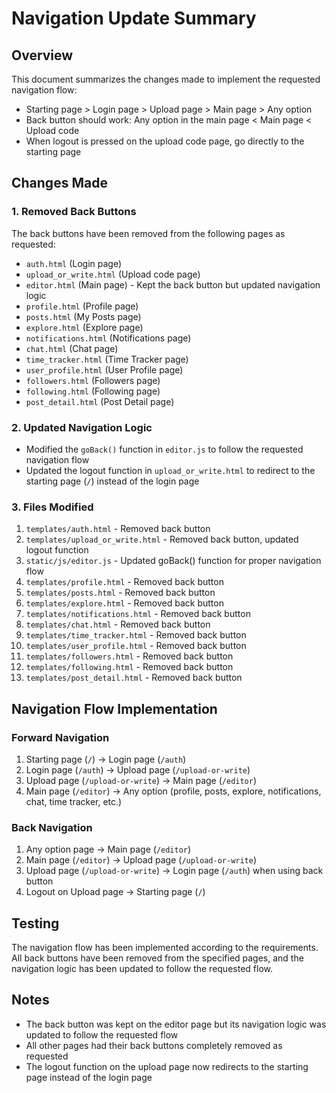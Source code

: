 # Navigation Update Summary

## Overview
This document summarizes the changes made to implement the requested navigation flow:
- Starting page > Login page > Upload page > Main page > Any option
- Back button should work: Any option in the main page < Main page < Upload code
- When logout is pressed on the upload code page, go directly to the starting page

## Changes Made

### 1. Removed Back Buttons
The back buttons have been removed from the following pages as requested:
- `auth.html` (Login page)
- `upload_or_write.html` (Upload code page)
- `editor.html` (Main page) - Kept the back button but updated navigation logic
- `profile.html` (Profile page)
- `posts.html` (My Posts page)
- `explore.html` (Explore page)
- `notifications.html` (Notifications page)
- `chat.html` (Chat page)
- `time_tracker.html` (Time Tracker page)
- `user_profile.html` (User Profile page)
- `followers.html` (Followers page)
- `following.html` (Following page)
- `post_detail.html` (Post Detail page)

### 2. Updated Navigation Logic
- Modified the `goBack()` function in `editor.js` to follow the requested navigation flow
- Updated the logout function in `upload_or_write.html` to redirect to the starting page (`/`) instead of the login page

### 3. Files Modified
1. `templates/auth.html` - Removed back button
2. `templates/upload_or_write.html` - Removed back button, updated logout function
3. `static/js/editor.js` - Updated goBack() function for proper navigation flow
4. `templates/profile.html` - Removed back button
5. `templates/posts.html` - Removed back button
6. `templates/explore.html` - Removed back button
7. `templates/notifications.html` - Removed back button
8. `templates/chat.html` - Removed back button
9. `templates/time_tracker.html` - Removed back button
10. `templates/user_profile.html` - Removed back button
11. `templates/followers.html` - Removed back button
12. `templates/following.html` - Removed back button
13. `templates/post_detail.html` - Removed back button

## Navigation Flow Implementation

### Forward Navigation
1. Starting page (`/`) → Login page (`/auth`)
2. Login page (`/auth`) → Upload page (`/upload-or-write`)
3. Upload page (`/upload-or-write`) → Main page (`/editor`)
4. Main page (`/editor`) → Any option (profile, posts, explore, notifications, chat, time tracker, etc.)

### Back Navigation
1. Any option page → Main page (`/editor`)
2. Main page (`/editor`) → Upload page (`/upload-or-write`)
3. Upload page (`/upload-or-write`) → Login page (`/auth`) when using back button
4. Logout on Upload page → Starting page (`/`)

## Testing
The navigation flow has been implemented according to the requirements. All back buttons have been removed from the specified pages, and the navigation logic has been updated to follow the requested flow.

## Notes
- The back button was kept on the editor page but its navigation logic was updated to follow the requested flow
- All other pages had their back buttons completely removed as requested
- The logout function on the upload page now redirects to the starting page instead of the login page
